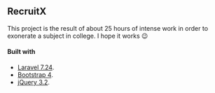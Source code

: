 ## RecruitX

This project is the result of about 25 hours of intense work in order to exonerate a subject in college. I hope it works 😉

#### Built with

- [Laravel 7.24](https://laravel.com).
- [Bootstrap 4](https://getbootstrap.com/).
- [jQuery 3.2](https://jquery.com/).
